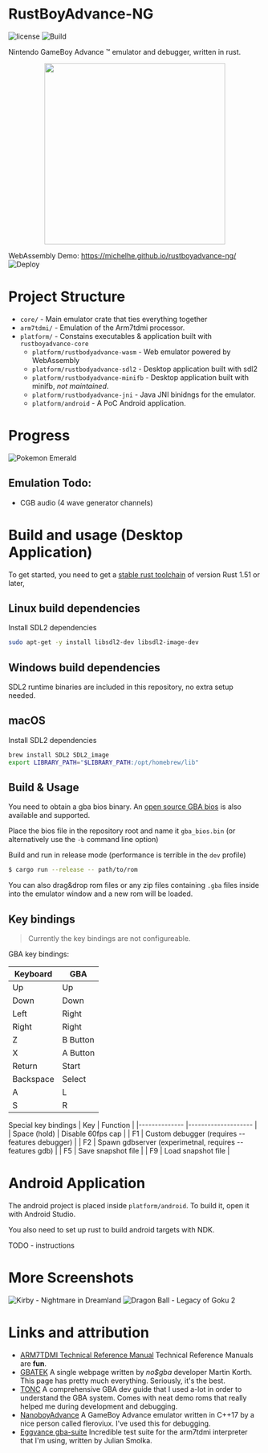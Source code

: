 # RustBoyAdvance-NG

![license](https://img.shields.io/github/license/michelhe/rustboyadvance-ng) ![Build](https://github.com/michelhe/rustboyadvance-ng/workflows/Build/badge.svg?branch=master) 

Nintendo GameBoy Advance ™ emulator and debugger, written in rust.


<div align="center">
<img width="360px" src="assets/icon_cropped_small.png">
</div>

WebAssembly Demo: https://michelhe.github.io/rustboyadvance-ng/ ![Deploy](https://github.com/michelhe/rustboyadvance-ng/workflows/Deploy/badge.svg?branch=master)

# Project Structure
* `core/` - Main emulator crate that ties everything together 
* `arm7tdmi/` - Emulation of the Arm7tdmi processor.
* `platform/` - Constains executables & application built with `rustboyadvance-core`
    * `platform/rustbodyadvance-wasm` - Web emulator powered by WebAssembly
    * `platform/rustbodyadvance-sdl2` - Desktop application built with sdl2
    * `platform/rustbodyadvance-minifb` - Desktop application built with minifb, *not maintained*.
    * `platform/rustbodyadvance-jni` - Java JNI binidngs for the emulator.
    * `platform/android` - A PoC Android application.

# Progress

![Pokemon Emerald](media/screenshot1.png)

## Emulation Todo:
* CGB audio (4 wave generator channels)

# Build and usage (Desktop Application)

To get started, you need to get a [stable rust toolchain](https://rustup.rs) of version Rust 1.51 or later,

## Linux build dependencies
Install SDL2 dependencies

```bash
sudo apt-get -y install libsdl2-dev libsdl2-image-dev
```

## Windows build dependencies
SDL2 runtime binaries are included in this repository, no extra setup needed.

## macOS

Install SDL2 dependencies
```bash
brew install SDL2 SDL2_image
export LIBRARY_PATH="$LIBRARY_PATH:/opt/homebrew/lib"
```

## Build & Usage
You need to obtain a gba bios binary.
An [open source GBA bios](https://github.com/Nebuleon/ReGBA/blob/master/bios/gba_bios.bin) is also available and supported.


Place the bios file in the repository root and name it `gba_bios.bin` (or alternatively use the `-b` command line option)


Build and run in release mode (performance is terrible in the `dev` profile)
```bash
$ cargo run --release -- path/to/rom
```


You can also drag&drop rom files or any zip files containing `.gba` files inside into the emulator window and a new rom will be loaded.

## Key bindings

> Currently the key bindings are not configureable.

GBA key bindings:

| Keyboard  	| GBA      	|
|-----------	|----------	|
| Up        	| Up       	|
| Down      	| Down     	|
| Left      	| Right    	|
| Right     	| Right    	|
| Z         	| B Button 	|
| X         	| A Button 	|
| Return    	| Start    	|
| Backspace 	| Select   	|
| A         	| L        	|
| S         	| R        	|

Special key bindings
| Key          	| Function          	|
|--------------	|--------------------	|
| Space (hold) 	| Disable 60fps cap  	|
| F1		| Custom debugger (requires --features debugger) |
| F2		| Spawn gdbserver (experimetnal, requires --features gdb) |
| F5           	| Save snapshot file 	|
| F9           	| Load snapshot file 	|


# Android Application

The android project is placed inside `platform/android`.
To build it, open it with Android Studio.

You also need to set up rust to build android targets with NDK.

TODO - instructions

# More Screenshots
 ![Kirby - Nightmare in Dreamland](media/screenshot2.png) ![Dragon Ball - Legacy of Goku 2](media/screenshot3.png)

# Links and attribution

- [ARM7TDMI Technical Reference Manual](http://infocenter.arm.com/help/topic/com.arm.doc.ddi0210c/DDI0210B.pdf)
    Technical Reference Manuals are **fun**.
- [GBATEK](http://problemkaputt.de/gbatek.htm)
    A single webpage written by *no$gba* developer Martin Korth.
    This page has pretty much everything. Seriously, it's the best.
- [TONC](https://www.coranac.com/tonc/text/)
    A comprehensive GBA dev guide that I used a-lot in order to understand the GBA system.
    Comes with neat demo roms that really helped me during development and debugging.
- [NanoboyAdvance](https://github.com/fleroviux/NanoboyAdvance)
    A GameBoy Advance emulator written in C++17 by a nice person called fleroviux.
    I've used this for debugging.
- [Eggvance gba-suite](https://github.com/jsmolka/gba-suite)
    Incredible test suite for the arm7tdmi interpreter that I'm using, written by Julian Smolka.

